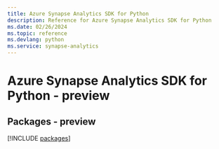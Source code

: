 ```yaml
---
title: Azure Synapse Analytics SDK for Python
description: Reference for Azure Synapse Analytics SDK for Python
ms.date: 02/26/2024
ms.topic: reference
ms.devlang: python
ms.service: synapse-analytics
---
```

# Azure Synapse Analytics SDK for Python - preview
## Packages - preview
[!INCLUDE [packages](synapse-analytics-index.md)]